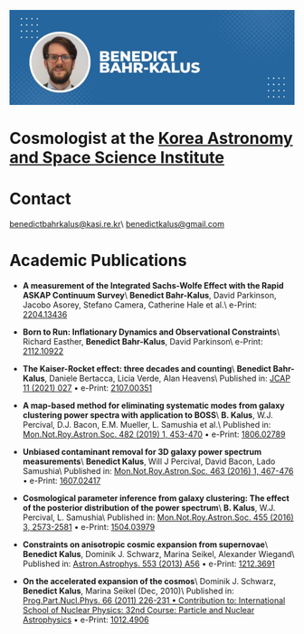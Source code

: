 ![header](blob/main/assets/images/header.jpg)
# Cosmologist at the [Korea Astronomy and Space Science Institute](http://cosmology.kasi.re.kr/index.php)

# Contact
[benedictbahrkalus@kasi.re.kr](mailto:benedictbahrkalus@kasi.re.kr)\\
[benedictkalus@gmail.com](mailto:benedictkalus@gmail.com)

# Academic Publications

- **A measurement of the Integrated Sachs-Wolfe Effect with the Rapid ASKAP Continuum Survey**\\
  **Benedict Bahr-Kalus**, David Parkinson, Jacobo Asorey, Stefano Camera, Catherine Hale et al.\\
  e-Print: [2204.13436](https://arxiv.org/abs/2204.13436)

- **Born to Run: Inflationary Dynamics and Observational Constraints**\\
  Richard Easther, **Benedict Bahr-Kalus**, David Parkinson\\
  e-Print: [2112.10922](https://arxiv.org/abs/2112.10922)

- **The Kaiser-Rocket effect: three decades and counting**\\
  **Benedict Bahr-Kalus**, Daniele Bertacca, Licia Verde, Alan Heavens\\
  Published in: [JCAP 11 (2021) 027](https://doi.org/10.1088/1475-7516/2021/11/027) • e-Print: [2107.00351](https://arxiv.org/abs/2107.00351)
  
- **A map-based method for eliminating systematic modes from galaxy clustering power spectra with application to BOSS**\\
  **B. Kalus**, W.J. Percival, D.J. Bacon, E.M. Mueller, L. Samushia et al.\\
  Published in: [Mon.Not.Roy.Astron.Soc. 482 (2019) 1, 453-470](https://doi.org/10.1093/mnras/sty2655) • e-Print: [1806.02789](https://arxiv.org/abs/1806.02789)
  
- **Unbiased contaminant removal for 3D galaxy power spectrum measurements**\\
  **Benedict Kalus**, Will J Percival, David Bacon, Lado Samushia\\
  Published in: [Mon.Not.Roy.Astron.Soc. 463 (2016) 1, 467-476](https://doi.org/10.1093/mnras/stw2008) • e-Print: [1607.02417](https://arxiv.org/abs/1607.02417)
  
- **Cosmological parameter inference from galaxy clustering: The effect of the posterior distribution of the power spectrum**\\
  **B. Kalus**, W.J. Percival, L. Samushia\\
  Published in: [Mon.Not.Roy.Astron.Soc. 455 (2016) 3, 2573-2581](https://doi.org/10.1093/mnras/stv2307) • e-Print: [1504.03979](https://arxiv.org/abs/1504.03979)
  
- **Constraints on anisotropic cosmic expansion from supernovae**\\
  **Benedict Kalus**, Dominik J. Schwarz, Marina Seikel, Alexander Wiegand\\
  Published in: [Astron.Astrophys. 553 (2013) A56](https://doi.org/10.1051/0004-6361/201220928) • e-Print: [1212.3691](https://arxiv.org/abs/1212.3691)
  
- **On the accelerated expansion of the cosmos**\\
  Dominik J. Schwarz, **Benedict Kalus**, Marina Seikel (Dec, 2010)\\
  Published in: [Prog.Part.Nucl.Phys. 66 (2011) 226-231 • Contribution to: International School of Nuclear Physics: 32nd Course: Particle and Nuclear Astrophysics](https://doi.org/10.1016/j.ppnp.2011.01.011) • e-Print: [1012.4906](https://arxiv.org/abs/1012.4906)
